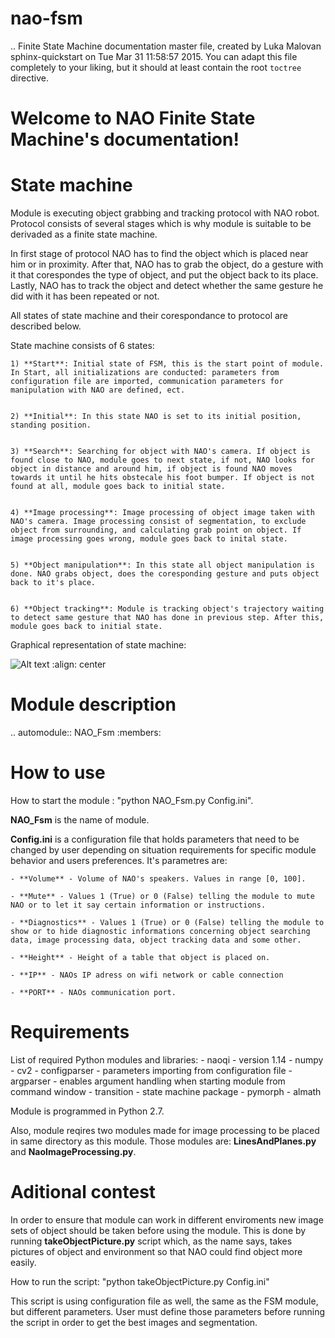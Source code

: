# nao-fsm
.. Finite State Machine documentation master file, created by Luka Malovan
   sphinx-quickstart on Tue Mar 31 11:58:57 2015.
   You can adapt this file completely to your liking, but it should at least
   contain the root `toctree` directive.

**Welcome to NAO Finite State Machine's documentation!**
========================================================

State machine
=============

Module is executing object grabbing and tracking protocol with NAO robot. 
Protocol consists of several stages which is why module is suitable to be derivaded as a finite state machine.

In first stage of protocol NAO has to find the object which is placed near him or in proximity. 
After that, NAO has to grab the object, do a gesture with it that corespondes the type of object, and put the object back to its place.
Lastly, NAO has to track the object and detect whether the same gesture he did with it has been repeated or not.

All states of state machine and their corespondance to protocol are described below.

State machine consists of 6 states:

    1) **Start**: Initial state of FSM, this is the start point of module. In Start, all initializations are conducted: parameters from configuration file are imported, communication parameters for manipulation with NAO are defined, ect.


    2) **Initial**: In this state NAO is set to its initial position, standing position.


    3) **Search**: Searching for object with NAO's camera. If object is found close to NAO, module goes to next state, if not, NAO looks for object in distance and around him, if object is found NAO moves towards it until he hits obstecale his foot bumper. If object is not found at all, module goes back to initial state.  


    4) **Image processing**: Image processing of object image taken with NAO's camera. Image processing consist of segmentation, to exclude object from surrounding, and calculating grab point on object. If image processing goes wrong, module goes back to inital state. 


    5) **Object manipulation**: In this state all object manipulation is done. NAO grabs object, does the coresponding gesture and puts object back to it's place.


    6) **Object tracking**: Module is tracking object's trajectory waiting to detect same gesture that NAO has done in previous step. After this, module goes back to initial state.

Graphical representation of state machine:

![Alt text](https://github.com/maloL/nao-fsm/blob/master/Flowchart.jpeg "Optional title")
   :align:   center

Module description
==================

.. automodule:: NAO_Fsm
   :members:

How to use
==========

How to start the module : "python NAO_Fsm.py Config.ini".

**NAO_Fsm** is the name of module. 

**Config.ini** is a configuration file that holds parameters that need to be changed by user depending on situation requirements for specific module behavior and users preferences. 
It's parametres are:

	- **Volume** - Volume of NAO's speakers. Values in range [0, 100]. 
	
	- **Mute** - Values 1 (True) or 0 (False) telling the module to mute NAO or to let it say certain information or instructions.

	- **Diagnostics** - Values 1 (True) or 0 (False) telling the module to show or to hide diagnostic informations concerning object searching data, image processing data, object tracking data and some other.	

	- **Height** - Height of a table that object is placed on. 

	- **IP** - NAOs IP adress on wifi network or cable connection

	- **PORT** - NAOs communication port.

Requirements
============

List of required Python modules and libraries:
	- naoqi - version 1.14
	- numpy 
	- cv2 
	- configparser - parameters importing from configuration file
	- argparser - enables argument handling when starting module from command window 
	- transition - state machine package
	- pymorph
	- almath

Module is programmed in Python 2.7.

Also, module reqires two modules made for image processing to be placed in same directory as this module.
Those modules are: **LinesAndPlanes.py** and **NaoImageProcessing.py**.

Aditional contest
=================

In order to ensure that module can work in different enviroments new image sets of object should be taken before using the module.
This is done by running **takeObjectPicture.py** script which, as the name says, takes pictures of object and environment so that NAO could find object more easily.

How to run the script: "python takeObjectPicture.py Config.ini"

This script is using configuration file as well, the same as the FSM module, but different parameters. User must define those parameters before running the script in order to
get the best images and segmentation.
